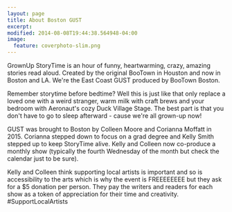 ```yaml
---
layout: page
title: About Boston GUST
excerpt:
modified: 2014-08-08T19:44:38.564948-04:00
image:
  feature: coverphoto-slim.png
---
```


GrownUp StoryTime is an hour of funny, heartwarming, crazy, amazing stories read aloud. Created by the original BooTown in Houston and now in Boston and LA. We're the East Coast GUST produced by BooTown Boston.

Remember storytime before bedtime? Well this is just like that only replace a loved one with a weird stranger, warm milk with craft brews and your bedroom with Aeronaut's cozy Duck Village Stage. The best part is that you don't have to go to sleep afterward - cause we're all grown-up now!

GUST was brought to Boston by Colleen Moore and Corianna Moffatt in 2015.  Corianna stepped down to focus on a grad degree and Kelly Smith stepped up to keep StoryTime alive.  Kelly and Colleen now co-produce a monthly show (typically the fourth Wednesday of the month but check the calendar just to be sure). 

Kelly and Colleen think supporting local artists is important and so is accessibility to the arts which is why the event is FREEEEEEEE but they ask for a $5 donation per person. They pay the writers and readers for each show as a token of appreciation for their time and creativity. #SupportLocalArtists
